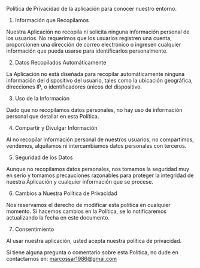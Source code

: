Política de Privacidad de la aplicación para conocer nuestro entorno.

1. Información que Recopilamos

Nuestra Aplicación no recopila ni solicita ninguna información personal de los usuarios. No requerimos que los usuarios registren una cuenta, proporcionen una dirección de correo electrónico o ingresen cualquier información que pueda usarse para identificarlos personalmente.

2. Datos Recopilados Automáticamente

La Aplicación no está diseñada para recopilar automáticamente ninguna información del dispositivo del usuario, tales como la ubicación geográfica, direcciones IP, o identificadores únicos del dispositivo.

3. Uso de la Información

Dado que no recopilamos datos personales, no hay uso de información personal que detallar en esta Política.

4. Compartir y Divulgar Información

Al no recopilar información personal de nuestros usuarios, no compartimos, vendemos, alquilamos ni intercambiamos datos personales con terceros.

5. Seguridad de los Datos

Aunque no recopilamos datos personales, nos tomamos la seguridad muy en serio y tomamos precauciones razonables para proteger la integridad de nuestra Aplicación y cualquier información que se procese.

6. Cambios a Nuestra Política de Privacidad

Nos reservamos el derecho de modificar esta política en cualquier momento. Si hacemos cambios en la Política, se lo notificaremos actualizando la fecha en este documento.

7. Consentimiento

Al usar nuestra aplicación, usted acepta nuestra política de privacidad.

Si tiene alguna pregunta o comentario sobre esta Política, no dude en contactarnos en: marcossar1986@gmai.com

